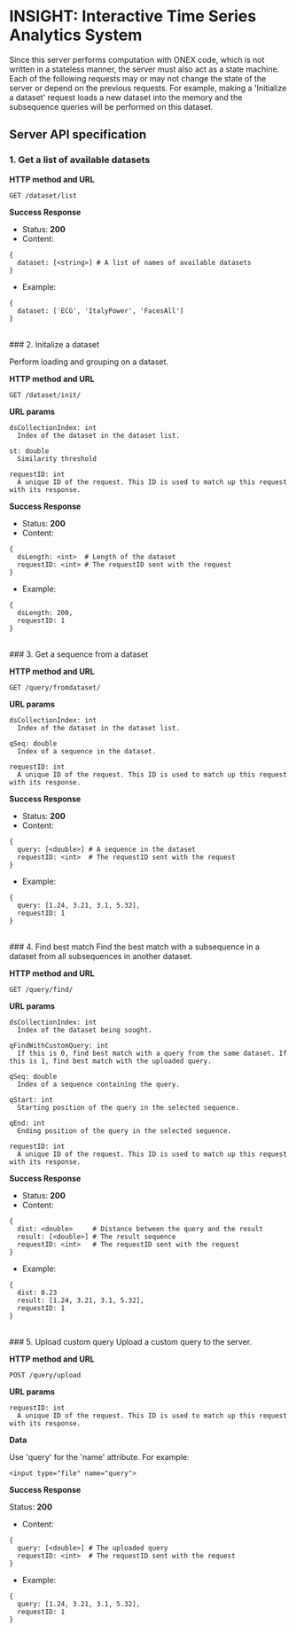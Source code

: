 # INSIGHT: Interactive Time Series Analytics System

Since this server performs computation with ONEX code, which is not written in a stateless manner, the server must also act as a state machine. Each of the following requests may or may not change the state of the server or depend on the previous requests. For example, making a 'Initialize a dataset' request loads a new dataset into the memory and the subsequence queries will be performed on this dataset. 

## Server API specification
### 1. Get a list of available datasets

**HTTP method and URL**

    GET /dataset/list

**Success Response**

+ Status: **200**
+ Content:
```
{ 
  dataset: [<string>] # A list of names of available datasets
}
```
+ Example:
```
{ 
  dataset: ['ECG', 'ItalyPower', 'FacesAll']
}
```

<br/>
### 2. Initalize a dataset

Perform loading and grouping on a dataset.

**HTTP method and URL**

    GET /dataset/init/
    
**URL params**

    dsCollectionIndex: int
      Index of the dataset in the dataset list.

    st: double 
      Similarity threshold
      
    requestID: int
      A unique ID of the request. This ID is used to match up this request with its response.


**Success Response**

+ Status: **200**
+ Content:
```
{ 
  dsLength: <int>  # Length of the dataset
  requestID: <int> # The requestID sent with the request
}
```
+ Example:
```
{ 
  dsLength: 200,
  requestID: 1
}
```

<br/>
### 3. Get a sequence from a dataset

**HTTP method and URL**

    GET /query/fromdataset/
    
**URL params**

    dsCollectionIndex: int
      Index of the dataset in the dataset list.

    qSeq: double 
      Index of a sequence in the dataset.
      
    requestID: int
      A unique ID of the request. This ID is used to match up this request with its response.


**Success Response**

+ Status: **200**
+ Content:
```
{ 
  query: [<double>] # A sequence in the dataset
  requestID: <int>  # The requestID sent with the request
}
```
+ Example:
```
{ 
  query: [1.24, 3.21, 3.1, 5.32],
  requestID: 1
}
```

<br />
### 4. Find best match
Find the best match with a subsequence in a dataset from all subsequences in another dataset.

**HTTP method and URL**

    GET /query/find/
    
**URL params**

    dsCollectionIndex: int
      Index of the dataset being sought.
  
    qFindWithCustomQuery: int
      If this is 0, find best match with a query from the same dataset. If this is 1, find best match with the uploaded query.
    
    qSeq: double 
      Index of a sequence containing the query.
      
    qStart: int
      Starting position of the query in the selected sequence.
    
    qEnd: int
      Ending position of the query in the selected sequence.
    
    requestID: int
      A unique ID of the request. This ID is used to match up this request with its response.


**Success Response**

+ Status: **200**
+ Content:
```
{ 
  dist: <double>     # Distance between the query and the result
  result: [<double>] # The result sequence
  requestID: <int>   # The requestID sent with the request
}
```
+ Example:
```
{ 
  dist: 0.23
  result: [1.24, 3.21, 3.1, 5.32],
  requestID: 1
}
```

<br/>
### 5. Upload custom query
Upload a custom query to the server.

**HTTP method and URL**

    POST /query/upload
    
**URL params**

    requestID: int
      A unique ID of the request. This ID is used to match up this request with its response.

**Data**

Use 'query' for the 'name' attribute. For example:

```
<input type="file" name="query">
```


**Success Response**

Status: **200**
+ Content:
```
{ 
  query: [<double>] # The uploaded query
  requestID: <int>  # The requestID sent with the request
}
```
+ Example:

```
{ 
  query: [1.24, 3.21, 3.1, 5.32],
  requestID: 1
}
```

